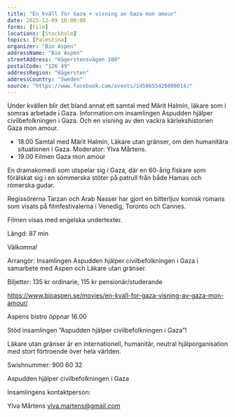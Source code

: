 ```yaml
---
title: "En kväll för Gaza + visning av Gaza mon amour"
date: 2025-12-09 16:00:00
forms: [Film]
locations: [Stockholm]
topics: [Palestina]
organizer: "Bio Aspen"
addressName: "Bio Aspen"
streetAddress: "Hägerstensvägen 100"
postalCode: "126 49"
addressRegion: "Hägersten"
addressCountry: "Sweden"
source: "https://www.facebook.com/events/1450655426008014/"
---
```

Under kvällen blir det bland annat ett samtal med Märit Halmin, läkare som i somras arbetade i Gaza. Information om insamlingen Aspudden hjälper civilbefolkningen i Gaza. Och en visning av den vackra kärlekshistorien Gaza mon amour.

- 18.00 Samtal med Märit Halmin, Läkare utan gränser, om den humanitära situationen i Gaza. Moderator: Ylva Mårtens.
- 19.00 Filmen Gaza mon amour

En dramakomedi som utspelar sig i Gaza, där en 60-årig fiskare som förälskat sig i en sömmerska stöter på patrull från både Hamas och romerska gudar.

Regissörerna Tarzan och Arab Nasser har gjort en bitterljuv komisk romans som visats på filmfestivalerna i Venedig, Toronto och Cannes.

Filmen visas med engelska undertexter.

Längd: 87 min

Välkomna!

Arrangör: Insamlingen Aspudden hjälper civilbefolkningen i Gaza i samarbete med Aspen och Läkare utan gränser.

Biljetter: 135 kr ordinarie, 115 kr pensionär/studerande

https://www.bioaspen.se/movies/en-kvall-for-gaza-visning-av-gaza-mon-amour/

Aspens bistro öppnar 16.00

Stöd insamlingen ”Aspudden hjälper civilbefolkningen i Gaza”!

Läkare utan gränser är en internationell, humanitär, neutral hjälporganisation med stort förtroende över hela världen.

Swishnummer: 900 60 32

Aspudden hjälper civilbefolkningen i Gaza

Insamlingens kontaktperson:

Ylva Mårtens ylva.martens@gmail.com